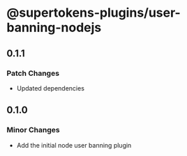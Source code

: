 # @supertokens-plugins/user-banning-nodejs

## 0.1.1

### Patch Changes

- Updated dependencies

## 0.1.0

### Minor Changes

- Add the initial node user banning plugin
